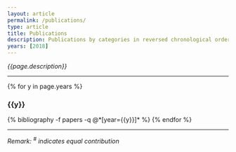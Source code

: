 ```yaml
---
layout: article
permalink: /publications/
type: article
title: Publications
description: Publications by categories in reversed chronological order. Generated by jekyll-scholar.
years: [2018]
---
```


_{{page.description}}_

---

{% for y in page.years %}
  <h3 class="article-list__group-header">{{y}}</h3>
  {% bibliography -f papers -q @*[year={{y}}]* %}
{% endfor %}

---

_Remark: <sup>#</sup> indicates equal contribution_
